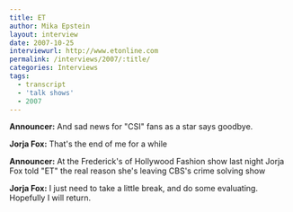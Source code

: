 ```yaml
---
title: ET
author: Mika Epstein
layout: interview
date: 2007-10-25
interviewurl: http://www.etonline.com 
permalink: /interviews/2007/:title/
categories: Interviews
tags:
  - transcript
  - 'talk shows'
  - 2007
---
```


**Announcer:** And sad news for "CSI" fans as a star says goodbye.

**Jorja Fox:** That's the end of me for a while

**Announcer:** At the Frederick's of Hollywood Fashion show last night Jorja Fox told "ET" the real reason she's leaving CBS's crime solving show

**Jorja Fox:** I just need to take a little break, and do some evaluating. Hopefully I will return.